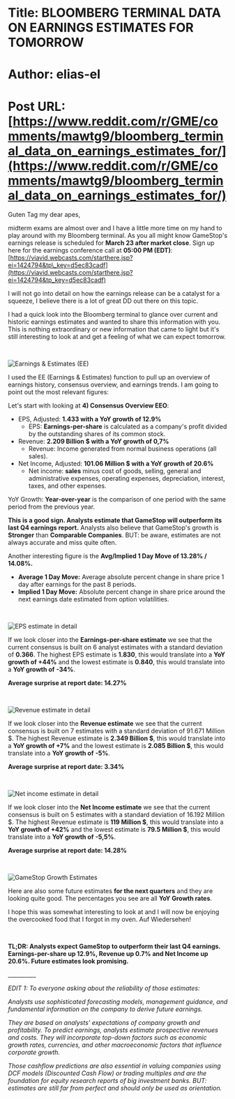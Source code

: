 # Title: BLOOMBERG TERMINAL DATA ON EARNINGS ESTIMATES FOR TOMORROW
# Author: elias-el
# Post URL: [https://www.reddit.com/r/GME/comments/mawtg9/bloomberg_terminal_data_on_earnings_estimates_for/](https://www.reddit.com/r/GME/comments/mawtg9/bloomberg_terminal_data_on_earnings_estimates_for/)


Guten Tag my dear apes,

midterm exams are almost over and I have a little more time on my hand to play around with my Bloomberg terminal. As you all might know GameStop's earnings release is scheduled for **March 23 after market close**. Sign up here for the earnings conference call at **05:00 PM (EDT)**: [https://viavid.webcasts.com/starthere.jsp?ei=1424794&tp\_key=d5ec83cadf](https://viavid.webcasts.com/starthere.jsp?ei=1424794&tp_key=d5ec83cadf)

I will not go into detail on how the earnings release can be a catalyst for a squeeze, I believe there is a lot of great DD out there on this topic.

I had a quick look into the Bloomberg terminal to glance over current and historic earnings estimates and wanted to share this information with you. This is nothing extraordinary or new information that came to light but it's still interesting to look at and get a feeling of what we can expect tomorrow.

&#x200B;

![Earnings & Estimates \(EE\)](https://preview.redd.it/sdg1ss7o7mo61.png?width=1920&format=png&auto=webp&s=7802af682c85dfeebf9eb51a0e6eb57334484aad)

I used the EE (Earnings & Estimates) function to pull up an overview of earnings history, consensus overview, and earnings trends. I am going to point out the most relevant figures:

Let's start with looking at **4) Consensus Overview EEO**:

* EPS, Adjusted: **1.433 with a YoY growth of 12.9%**
   * EPS: **Earnings-per-share** is calculated as a company's profit divided by the outstanding shares of its common stock.
* Revenue: **2.209 Billion $ with a YoY growth of 0,7%**
   * Revenue: Income generated from normal business operations (all sales).
* Net Income, Adjusted: **101.06 Million $ with a YoY growth of 20.6%**
   * Net income: **sales** minus cost of goods, selling, general and administrative expenses, operating expenses, depreciation, interest, taxes, and other expenses.

YoY Growth: **Year-over-year** is the comparison of one period with the same period from the previous year.

**This is a good sign. Analysts estimate that GameStop will outperform its last Q4 earnings report.**  Analysts also believe that GameStop's growth is **Stronger** than **Comparable Companies**. BUT: be aware, estimates are not always accurate and miss quite often.

Another interesting figure is the **Avg/Implied 1 Day Move of 13.28% / 14.08%.**

* **Average 1 Day Move:** Average absolute percent change in share price 1 day after earnings for the past 8 periods.
* **Implied 1 Day Move:** Absolute percent change in share price around the next earnings date estimated from option volatilities.

&#x200B;

![EPS estimate in detail](https://preview.redd.it/obx4ovzfamo61.png?width=1295&format=png&auto=webp&s=847fbb6bdfcab249b3657d1eb02e9a4c3a073d04)

If we look closer into the **Earnings-per-share estimate** we see that the current consensus is built on 6 analyst estimates with a standard deviation of **0.366**. The highest EPS estimate is **1.830**, this would translate into a **YoY growth of +44%** and the lowest estimate is **0.840**, this would translate into a **YoY growth of** **-34%**.

**Average surprise at report date: 14.27%**

&#x200B;

![Revenue estimate in detail](https://preview.redd.it/e8w4jtchomo61.png?width=1295&format=png&auto=webp&s=afe199c781f6d0b35e1348e10f8aacff5ad81ba1)

If we look closer into the **Revenue estimate** we see that the current consensus is built on 7 estimates with a standard deviation of 91.671 Million $. The highest Revenue estimate is **2.349 Billion $**, this would translate into a **YoY growth of +7%** and the lowest estimate is **2.085 Billion $**, this would translate into a **YoY growth of** **-5%**.

**Average surprise at report date: 3.34%**

&#x200B;

![Net income estimate in detail](https://preview.redd.it/mv54pfbdrmo61.png?width=1295&format=png&auto=webp&s=2230b3167c476bc723329975decfe430e3307e65)

If we look closer into the **Net Income estimate** we see that the current consensus is built on 5 estimates with a standard deviation of 16.192 Million $. The highest Revenue estimate is **119 Million $**, this would translate into a **YoY growth of +42%** and the lowest estimate is **79.5 Million $**, this would translate into a **YoY growth of** **-5,5%**.

**Average surprise at report date: 14.28%**

&#x200B;

![GameStop Growth Estimates](https://preview.redd.it/mtg9ciaatmo61.png?width=1920&format=png&auto=webp&s=6768af3b0ab5ee773d0ea2633753afa2a42ebe6b)

Here are also some future estimates **for the next quarters** and they are looking quite good. The percentages you see are all **YoY Growth rates**.

I hope this was somewhat interesting to look at and I will now be enjoying the overcooked food that I forgot in my oven. Auf Wiedersehen!

&#x200B;

**TL;DR: Analysts expect GameStop to outperform their last Q4 earnings. Earnings-per-share up 12.9%, Revenue up 0.7% and Net Income up 20.6%. Future estimates look promising.**

\_\_\_\_\_\_\_\_\_\_

*EDIT 1: To everyone asking about the reliability of those estimates:*

*Analysts use sophisticated forecasting models, management guidance, and fundamental information on the company to derive future earnings.*

*They are based on analysts' expectations of company growth and profitability. To predict earnings, analysts estimate prospective revenues and costs. They will incorporate top-down factors such as economic growth rates, currencies, and other macroeconomic factors that influence corporate growth.*

*Those cashflow predictions are also essential in valuing companies using DCF models (Discounted Cash Flow) or trading multiples and are the foundation for equity research reports of big investment banks. BUT: estimates are still far from perfect and should only be used as orientation.*